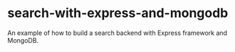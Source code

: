 search-with-express-and-mongodb
===============================

An example of how to build a search backend with Express framework and MongoDB.